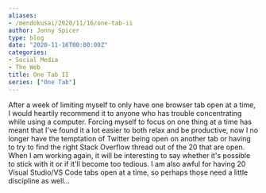 ```yaml
---
aliases:
- /mendokusai/2020/11/16/one-tab-ii
author: Jonny Spicer
type: blog
date: "2020-11-16T00:00:00Z"
categories:
- Social Media
- The Web
title: One Tab II
series: ["One Tab"]
---
```

After a week of limiting myself to only have one browser tab open at a time, I would heartily recommend it to anyone who has trouble concentrating while using a computer. Forcing
myself to focus on one thing at a time has meant that I've found it a lot easier to both relax and be productive, now I no longer have the temptation of Twitter being open on another
tab or having to try to find the right Stack Overflow thread out of the 20 that are open. When I am working again, it will be interesting to say whether it's possible to stick with it
or if it'll become too tedious. I am also awful for having 20 Visual Studio/VS Code tabs open at a time, so perhaps those need a little discipline as well...
